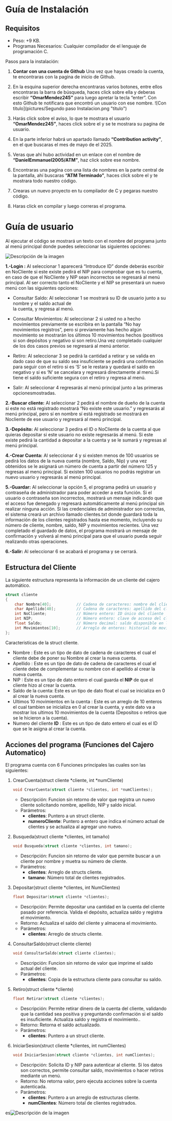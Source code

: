 # Guía de Instalación
## Requisitos
* Peso: +9 KB.
* Programas Necesarios: Cualquier compilador de el lenguaje de programación C.

Pasos para la instalación:
1. **Contar con una cuenta de Github**
Una vez que hayas creado la cuenta, te encontraras con la pagina de inicio de Github.

2. En la esquina superior derecha encontraras varios botones, entre ellos encontraras la barra de búsqueda, haces click sobre ella y deberas escribir **“OmarMendez245”** para luego apretar la tecla “enter”.
Con esto Github te notificara que encontró un usuario con ese nombre.
![Con titulo](pictures/Segundo paso Instalacion.png "titulo")
3. Harás click sobre el aviso, lo que te mostrara el usuario **“OmarMendez245”**, haces click sobre el y se te mostrara su pagina de usuario.

4. En la parte inferior habrá un apartado llamado **“Contribution activity”**, en el que buscaras el mes de mayo de el 2025.

5. Veras que ahí hubo actividad en un enlace con el nombre de **“DanielEmmanuel2005/ATM”**, haz click sobre ese nombre.

6. Encontraras una pagina con una lista de nombres en la parte central de la pantalla, ahí buscaras **“ATM Terminado”**, haces click sobre el y te mostrara todo nuestro código.

7. Crearas un nuevo proyecto en tu compilador de C y pegaras nuestro código.

8. Haras click en compilar y luego correras el programa.

# Guía de usuario

Al ejecutar el código se mostrará un texto con el nombre del programa junto al menú principal donde puedes seleccionar las siguientes opciones:

![Descripción de la imagen](Imagenes/Menuprincipal.JPG)

**1.-Login :**
Al seleccionar 1 aparecerá “Introduce ID” donde deberás escribir en NoCliente si este existe pedirá el NIP para comprobar que es tu cuenta, en caso de que el NoCliente y NIP sean incorrectos se regresará al menú principal.
Al ser correcto tanto el NoCliente y el NIP se presentará un nuevo menú con las siguientes opciones:

* Consultar Saldo:
Al seleccionar 1 se mostrará su ID de usuario junto a su nombre y el saldo actual de      
             la cuenta, y regresa al menú.

* Consultar Movimientos:
Al seleccionar 2 si usted no a hecho movimientos previamente se escribira en la pantalla “No hay movimientos registros”, pero si previamente has hecho algún movimiento se mostrarán los últimos 10 movimientos hechos (positivos si son depósitos y negativo si son retiro.Una vez completado cualquier de los dos casos previos se regresará al menú anterior.

* Retiro:
Al seleccionar 3 se pedirá la cantidad a retirar y se valida en dado caso de que su saldo sea insuficiente se pedirá una confirmación para seguir con el retiro si es ‘S’ se le restara y quedará el saldo en negativo y si es ‘N’ se cancelara y regresará directamente al menú.Si tiene el saldo suficiente segura con el retiro y regresa al menú.	

* Salir:
Al seleccionar 4 regresarás al menú principal junto a las primeras opcionesmostradas.

**2.-Buscar cliente:**
Al seleccionar 2 pedirá el nombre de dueño de la cuenta si este no está registrado mostrará “No existe este usuario.” y regresarás al menú principal, pero sí en nombre sí está registrado se mostrará en Nocliente de ese usuario y regresará al menú principal.

**3.-Depósito:**
Al seleccionar 3 pedira el ID o NoCliente de la cuenta al que quieras depositar si este usuario no existe regresarás al menú. Si este existe pedirá la cantidad a depositar a la cuenta y se le sumará y regresas al menú principal. 

**4.-Crear Cuenta:**
Al seleccionar 4 y si existen menos de 100 usuarios se pedirá los datos de la nueva cuenta (nombre, Saldo, Nip) y una vez obtenidos se le asignará un número de cuenta a partir del número 125 y regresas al menú principal.
Si existen 100 usuarios no podrás registrar un nuevo usuario y regresarás al menú principal.

**5.-Guardar:**
Al seleccionar la opción 5, el programa pedirá un usuario y contraseña de administrador para poder acceder a esta función. Si el usuario o contraseña son incorrectos, mostrará un mensaje indicando que el acceso fue denegado y regresará automáticamente al menú principal sin realizar ninguna acción.
Si las credenciales de administrador son correctas, el sistema creará un archivo llamado clientes.txt donde guardará toda la información de los clientes registrados hasta ese momento, incluyendo su número de cliente, nombre, saldo, NIP y movimientos recientes. Una vez completado el guardado de datos, el programa mostrará un mensaje de confirmación y volverá al menú principal para que el usuario pueda seguir realizando otras operaciones.

**6.-Salir:**
Al seleccionar 6  se acabará el programa y se cerrará.

## Estructura del Cliente 
La siguiente estructura representa la información de un cliente del cajero automático.

```c
struct cliente 
{
    char Nombre[40];           // Cadena de caracteres: nombre del cliente
    char Apellido[40];         // Cadena de caracteres: apellido del cliente
    int NoCliente;             // Número entero: ID único del cliente
    int NIP;                   // Número entero: clave de acceso del cliente
    float Saldo;               // Número decimal: saldo disponible en la cuenta
    int Movimientos[10];       // Arreglo de enteros: historial de movimientos
};
```
Caracteristicas de la struct cliente.

* Nombre : Este es un tipo de dato de cadena de caracteres el cual el cliente debe de poner su Nombre al crear la nueva cuenta. 
* Apellido : Este es un tipo de dato de cadena de caracteres el cual el cliente debe de complementar su nombre con el apellido al crear la nueva cuenta.
* NIP : Este es un tipo de dato entero el cual guarda el **NIP** de que el cliente hizo al crear la cuenta.
* Saldo de la cuenta: Este es un tipo de dato float el cual se inicializa en 0 al crear la nueva cuenta.
* Ultimos 10 movimientos en la cuenta : Este es un arreglo de 10 enteros el cual tambien se inicializa en 0 al crear la cuenta, y este dato va a mostrar los ultimos 10 movimientos de la cuenta (Depositos o retiros que se le hicieron a la cuenta).
* Numero del cliente **ID** : Este es un tipo de dato entero el cual es el ID que se le asigna al crear la cuenta.

## Acciones del programa (Funciones del Cajero Automatico)
El programa cuenta con 6 Funciones principales las cuales son las siguientes:
1. CrearCuenta(struct cliente *cliente, int *numCliente)
	```c
	void CrearCuenta(struct cliente *clientes, int *numClientes);
	```
	* Descripción: Funcion sin retorno de valor que registra un nuevo cliente solicitando nombre, apellido, NIP y saldo inicial.
	* Parámetros:
	    * **clientes**: Puntero a un struct cliente.
	    * **numeroCliente**: Puntero a entero que indica el número actual de clientes y se actualiza al agregar uno nuevo.

2. Busqueda(struct cliente *clientes, int tamaño)
	```c
	void Busqueda(struct cliente *clientes, int tamano);
	```
	* Descripción: Funcion sin retorno de valor que permite buscar a un cliente por nombre y muetra su número de cliente.
	* Parámetros:
	    * **clientes**: Arreglo de structs cliente.
		* **tamano**: Número total de clientes registrados.

3. Depositar(struct cliente *clientes, int NumClientes)
	```c
	float Depositar(struct cliente *clientes);
	```
	* Descripción: Permite depositar una cantidad en la cuenta del cliente pasado por referencia. Valida el depósito, actualiza saldo y registra el movimiento.
	* Retorno: Actualiza el saldo del cliente y almacena el movimiento.
	* Parámetros:
	    * **clientes**: Arreglo de structs cliente.

4. ConsultarSaldo(struct cliente cliente)
	```c
	void ConsultarSaldo(struct cliente clientes);
	```
	* Descripción: Funcion sin retorno de valor que imprime el saldo actual del cliente.
	* Parámetros:
	    * **clientes**: Copia de la estructura cliente para consultar su saldo.

5. Retiro(struct cliente *cliente)
	```c
	float Retirar(struct cliente *clientes);
	```
	* Descripción: Permite retirar dinero de la cuenta del cliente, validando que la cantidad sea positiva y preguntando confirmación si el saldo es insuficiente. Actualiza saldo y registra el movimiento..
	* Retorno: Retorna el saldo actualizado.
	* Parámetros:
	    * **clientes**: Puntero a un struct cliente.

6. IniciarSesion(struct cliente *clientes, int numClientes)
	```c
	void IniciarSesion(struct cliente *clientes, int numClientes);
	```
	* Descripción: Solicita ID y NIP para autenticar al cliente. Si los datos son correctos, permite consultar saldo, movimientos o hacer retiros mediante un menú.
	* Retorno: No retorna valor, pero ejecuta acciones sobre la cuenta autenticada.
	* Parámetros:
	    * **clientes**: Puntero a un arreglo de estructuras cliente.
	    * **numClientes**: Número total de clientes registrados.




es![Descripción de la imagen](Imagenes/a.png)
